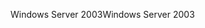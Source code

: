 <span data-ttu-id="df115-101">Windows Server 2003</span><span class="sxs-lookup"><span data-stu-id="df115-101">Windows Server 2003</span></span>